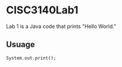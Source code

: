 # CISC3140Lab1
Lab 1 is a Java code that prints "Hello World."

## Usuage
```System.out.print();```
